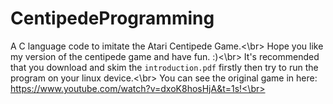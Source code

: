 # CentipedeProgramming
A C language code to imitate the Atari Centipede Game.<\br>
Hope you like my version of the centipede game and have fun. :)<\br>
It's recommended that you download and skim the `introduction.pdf` firstly then try to run the program on your linux device.<\br>
You can see the original game in here: https://www.youtube.com/watch?v=dxoK8hosHjA&t=1s!<\br>
